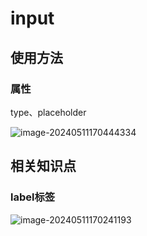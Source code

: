 # input

## 使用方法

### 属性

type、placeholder

![image-20240511170444334](../TyporaImage/image-20240511170444334.png)



## 相关知识点

### label标签

![image-20240511170241193](../TyporaImage/image-20240511170241193.png)